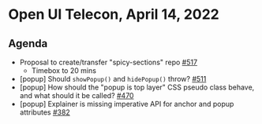 # Open UI Telecon, April 14, 2022

## Agenda
  - Proposal to create/transfer "spicy-sections" repo [#517](https://github.com/openui/open-ui/issues/517)
    - Timebox to 20 mins
  - [popup] Should `showPopup()` and `hidePopup()` throw? [#511](https://github.com/openui/open-ui/issues/511)
  - [popup] How should the "popup is top layer" CSS pseudo class behave, and what should it be called? [#470](https://github.com/openui/open-ui/issues/470)
  - [popup] Explainer is missing imperative API for anchor and popup attributes [#382](https://github.com/openui/open-ui/issues/382)
